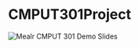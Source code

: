 # CMPUT301Project
![Mealr CMPUT 301 Demo Slides](https://user-images.githubusercontent.com/59630201/205384736-4a823c29-4549-4a3e-b347-0dd337035739.png)
